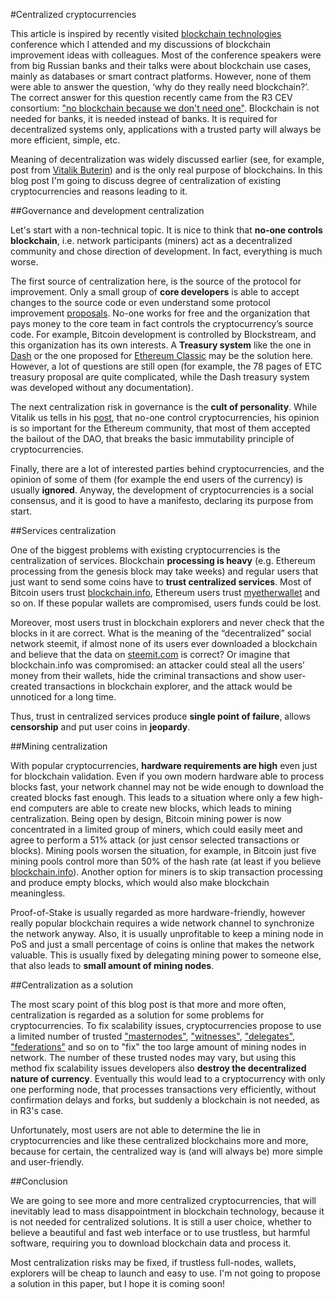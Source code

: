 #Centralized cryptocurrencies

This article is inspired by recently visited [blockchain technologies](http://www.osp.ru/iz/blockchain) conference which I attended and my discussions of blockchain improvement ideas with colleagues. Most of the conference speakers were from big Russian banks and their talks were about blockchain use cases, mainly as databases or smart contract platforms. However, none of them were able to answer the question, ‘why do they really need blockchain?’. The correct answer for this question recently came from the R3 CEV consortium: ["no blockchain because we don't need one"](https://twitter.com/Beautyon_/status/834152812405735425?ref_src=twsrc%5Etfw). Blockchain is not needed for banks, it is needed instead of banks. It is required for decentralized systems only, applications with a trusted party will always be more efficient, simple, etc.

Meaning of decentralization was widely discussed earlier (see, for example, post from [Vitalik Buterin](https://medium.com/@VitalikButerin/the-meaning-of-decentralization-a0c92b76a274#.x5k6j4cxg)) and is the only real purpose of blockchains. In this blog post I'm going to discuss degree of centralization of existing cryptocurrencies and reasons leading to it. 
 
##Governance and development centralization 

Let's start with a non-technical topic. It is nice to think that **no-one controls blockchain**, i.e. network participants (miners) act as a decentralized community and chose direction of development. In fact, everything is much worse.

The first source of centralization here, is the source of the protocol for improvement. Only a small group of **core developers** is able to accept changes to the source code or even understand some protocol improvement [proposals](https://en.bitcoin.it/wiki/Bitcoin_Improvement_Proposals). No-one works for free and the organization that pays money to the core team in fact controls the cryptocurrency’s source code. For example, Bitcoin development is controlled by Blockstream, and this organization has its own interests. A **Treasury system** like the one in [Dash](https://iohk.io/research/papers/dash-governance-system-analysis-and-suggestions-for-improvement/) or the one proposed for [Ethereum Classic](https://www.scribd.com/document/339563725/Ethereum-Classic-Treasury-System-Proposal-Google-Docs) may be the solution here. However, a lot of questions are still open (for example, the 78 pages of ETC treasury proposal are quite complicated, while the Dash treasury system was developed without any documentation). 

The next centralization risk in governance is the **cult of personality**. While Vitalik us tells in his [post](https://medium.com/@VitalikButerin/the-meaning-of-decentralization-a0c92b76a274#.x5k6j4cxg), that no-one control cryptocurrencies, his opinion is so important for the Ethereum community, that most of them accepted the bailout of the DAO, that breaks the basic immutability principle of cryptocurrencies.

Finally, there are a lot of interested parties behind cryptocurrencies, and the opinion of some of them (for example the end users of the currency) is usually **ignored**. Anyway, the development of cryptocurrencies is a social consensus, and it is good to have a manifesto, declaring its purpose from start.

##Services centralization 

One of the biggest problems with existing cryptocurrencies is the centralization of services. Blockchain **processing is heavy** (e.g. Ethereum processing from the genesis block may take weeks) and regular users that just want to send some coins have to **trust centralized services**. Most of Bitcoin users trust [blockchain.info](http://blockchain.info/), Ethereum users trust [myetherwallet](https://www.myetherwallet.com/) and so on. If these popular wallets are compromised, users funds could be lost. 

Moreover, most users trust in blockchain explorers and never check that the blocks in it are correct. What is the meaning of the “decentralized” social network steemit, if almost none of its users ever downloaded a blockchain and believe that the data on [steemit.com](https://steemit.com) is correct? Or imagine that blockchain.info was compromised: an attacker could steal all the users’ money from their wallets, hide the criminal transactions and show user-created transactions in blockchain explorer, and the attack would be unnoticed for a long time. 

Thus, trust in centralized services produce **single point of failure**, allows **censorship** and put user coins in **jeopardy**.

##Mining centralization 

With popular cryptocurrencies, **hardware requirements are high** even just for blockchain validation. Even if you own modern hardware able to process blocks fast, your network channel may not be wide enough to download the created blocks fast enough. This leads to a situation where only a few high-end computers are able to create new blocks, which leads to mining centralization. Being open by design, Bitcoin mining power is now concentrated in a limited group of miners, which could easily meet and agree to perform a 51% attack (or just censor selected transactions or blocks). Mining pools worsen the situation, for example, in Bitcoin just five mining pools control more than 50% of the hash rate (at least if you believe [blockchain.info](https://blockchain.info/pools)). Another option for miners is to skip transaction processing and produce empty blocks, which would also make blockchain meaningless. 

Proof-of-Stake is usually regarded as more hardware-friendly, however really popular blockchain requires a wide network channel to synchronize the network anyway. Also, it is usually unprofitable to keep a mining node in PoS and just a small percentage of coins is online that makes the network valuable. This is usually fixed by delegating mining power to someone else, that also leads to **small amount of mining nodes**. 

##Centralization as a solution

The most scary point of this blog post is that more and more often, centralization is regarded as a solution for some problems for cryptocurrencies. To fix scalability issues, cryptocurrencies propose to use a limited number of trusted ["masternodes"](http://dashmasternode.org/what-is-a-masternode/), ["witnesses"](https://byteball.org/Byteball.pdf), ["delegates"](https://bitshares.org/technology/delegated-proof-of-stake-consensus/), ["federations"](https://blockstream.com/2017/01/16/strong-federations-paper-released-liquid.html) and so on to "fix" the too large amount of mining nodes in network. The number of these trusted nodes may vary, but using this method fix scalability issues developers also **destroy the decentralized nature of currency**. Eventually this would lead to a cryptocurrency with only one performing node, that processes transactions very efficiently, without confirmation delays and forks, but suddenly a blockchain is not needed, as in R3's case.

Unfortunately, most users are not able to determine the lie in cryptocurrencies and like these centralized blockchains more and more, because for certain, the centralized way is (and will always be) more simple and user-friendly.

##Conclusion

We are going to see more and more centralized cryptocurrencies, that will inevitably lead to mass disappointment in blockchain technology, because it is not needed for centralized solutions. It is still a user choice, whether to believe a beautiful and fast web interface or to use trustless, but harmful software, requiring you to download blockchain data and process it. 

Most centralization risks may be fixed, if trustless full-nodes, wallets, explorers will be cheap to launch and easy to use. I'm not going to propose a solution in this paper, but I hope it is coming soon!

 
 